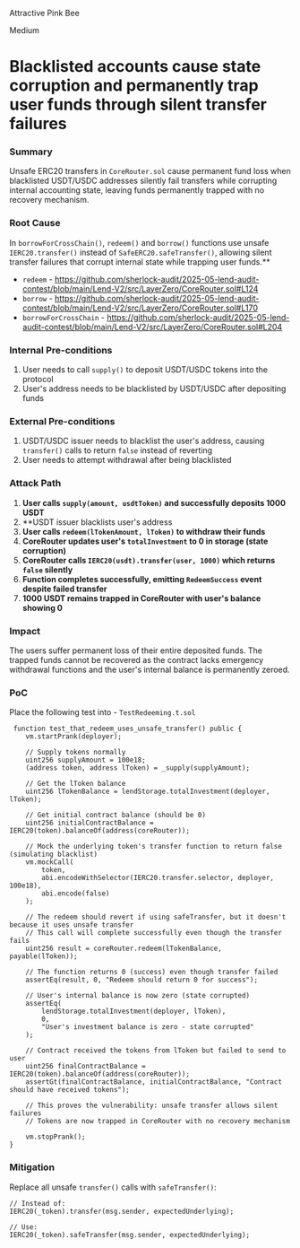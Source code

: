 Attractive Pink Bee

Medium

# Blacklisted accounts cause state corruption and permanently trap user funds through silent transfer failures

### Summary

Unsafe ERC20 transfers in `CoreRouter.sol` cause permanent fund loss when blacklisted USDT/USDC addresses silently fail transfers while corrupting internal accounting state, leaving funds permanently trapped with no recovery mechanism.


### Root Cause

In `borrowForCrossChain()`, `redeem()` and `borrow()` functions use unsafe `IERC20.transfer()` instead of `SafeERC20.safeTransfer()`, allowing silent transfer failures that corrupt internal state while trapping user funds.**

- `redeem` - https://github.com/sherlock-audit/2025-05-lend-audit-contest/blob/main/Lend-V2/src/LayerZero/CoreRouter.sol#L124
- `borrow` - https://github.com/sherlock-audit/2025-05-lend-audit-contest/blob/main/Lend-V2/src/LayerZero/CoreRouter.sol#L170
- `borrowForCrossChain` - https://github.com/sherlock-audit/2025-05-lend-audit-contest/blob/main/Lend-V2/src/LayerZero/CoreRouter.sol#L204

### Internal Pre-conditions

1. User needs to call `supply()` to deposit USDT/USDC tokens into the protocol
2. User's address needs to be blacklisted by USDT/USDC after depositing funds


### External Pre-conditions

1. USDT/USDC issuer needs to blacklist the user's address, causing `transfer()` calls to return `false` instead of reverting
2. User needs to attempt withdrawal after being blacklisted

### Attack Path

1. **User calls `supply(amount, usdtToken)` and successfully deposits 1000 USDT**
2. **USDT issuer blacklists user's address
3. **User calls `redeem(lTokenAmount, lToken)` to withdraw their funds**
4. **CoreRouter updates user's `totalInvestment` to 0 in storage (state corruption)**
5. **CoreRouter calls `IERC20(usdt).transfer(user, 1000)` which returns `false` silently**
6. **Function completes successfully, emitting `RedeemSuccess` event despite failed transfer**
7. **1000 USDT remains trapped in CoreRouter with user's balance showing 0**

### Impact

The users suffer permanent loss of their entire deposited funds. The trapped funds cannot be recovered as the contract lacks emergency withdrawal functions and the user's internal balance is permanently zeroed.

### PoC

Place the following test into - `TestRedeeming.t.sol`

```solidity
 function test_that_redeem_uses_unsafe_transfer() public {
    vm.startPrank(deployer);
    
    // Supply tokens normally
    uint256 supplyAmount = 100e18;
    (address token, address lToken) = _supply(supplyAmount);
    
    // Get the lToken balance
    uint256 lTokenBalance = lendStorage.totalInvestment(deployer, lToken);
    
    // Get initial contract balance (should be 0)
    uint256 initialContractBalance = IERC20(token).balanceOf(address(coreRouter));
    
    // Mock the underlying token's transfer function to return false (simulating blacklist)
    vm.mockCall(
        token,
        abi.encodeWithSelector(IERC20.transfer.selector, deployer, 100e18),
        abi.encode(false)
    );
    
    // The redeem should revert if using safeTransfer, but it doesn't because it uses unsafe transfer
    // This call will complete successfully even though the transfer fails
    uint256 result = coreRouter.redeem(lTokenBalance, payable(lToken));
    
    // The function returns 0 (success) even though transfer failed
    assertEq(result, 0, "Redeem should return 0 for success");
    
    // User's internal balance is now zero (state corrupted)
    assertEq(
        lendStorage.totalInvestment(deployer, lToken), 
        0, 
        "User's investment balance is zero - state corrupted"
    );
    
    // Contract received the tokens from lToken but failed to send to user
    uint256 finalContractBalance = IERC20(token).balanceOf(address(coreRouter));
    assertGt(finalContractBalance, initialContractBalance, "Contract should have received tokens");
    
    // This proves the vulnerability: unsafe transfer allows silent failures
    // Tokens are now trapped in CoreRouter with no recovery mechanism
    
    vm.stopPrank();
}
```

### Mitigation

Replace all unsafe `transfer()` calls with `safeTransfer()`:

```solidity
// Instead of:
IERC20(_token).transfer(msg.sender, expectedUnderlying);

// Use:
IERC20(_token).safeTransfer(msg.sender, expectedUnderlying);
```
